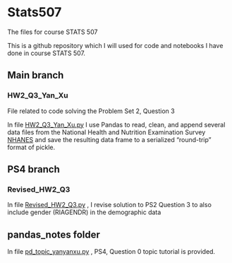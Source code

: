 # Stats507
The files for course STATS 507

This is a github repository which I will used for code and notebooks I have done in course STATS 507.

## Main branch
### HW2_Q3_Yan_Xu

File related to code solving the Problem Set 2, Question 3

In file [HW2_Q3_Yan_Xu.py](./HW2_Q3_Yan_Xu.py) I use Pandas to read, clean, and append several data files from the National Health and Nutrition Examination Survey [NHANES](https://www.cdc.gov/nchs/nhanes/index.htm) and save the resulting data frame to a serialized “round-trip” format of pickle.


## PS4 branch
### Revised_HW2_Q3
In file [Revised_HW2_Q3.py](./HW4_Q1_Yan_Xu.py) , I revise solution to PS2 Question 3 to also include gender (RIAGENDR) in the demographic data

## pandas_notes folder

In file [pd_topic_yanyanxu.py](./HW4_Q0_Yan_Xu.py) , PS4, Question 0 topic tutorial is provided.
